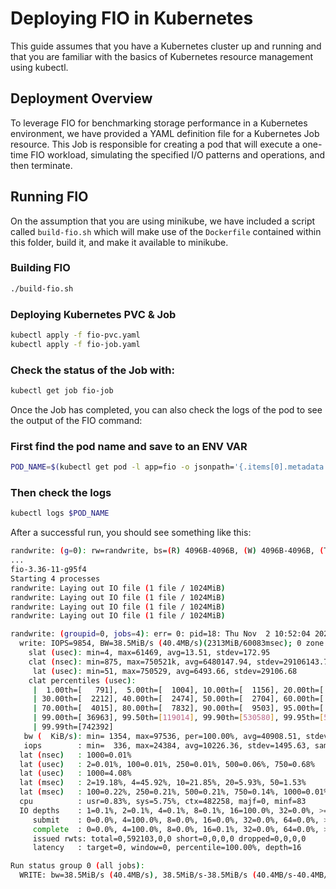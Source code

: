 # Deploying FIO in Kubernetes
This guide assumes that you have a Kubernetes cluster up and running and that you are familiar with the basics of Kubernetes resource management using kubectl.

## Deployment Overview
To leverage FIO for benchmarking storage performance in a Kubernetes environment, we have provided a YAML definition file for a Kubernetes Job resource. This Job is responsible for creating a pod that will execute a one-time FIO workload, simulating the specified I/O patterns and operations, and then terminate.

## Running FIO
On the assumption that you are using minikube, we have included a script called `build-fio.sh` which will make use of the `Dockerfile` contained within this folder, build it, and make it available to minikube.

### Building FIO
``` sh
./build-fio.sh
```

### Deploying Kubernetes PVC & Job
``` sh
kubectl apply -f fio-pvc.yaml
kubectl apply -f fio-job.yaml
```

### Check the status of the Job with:
```sh
kubectl get job fio-job
```

Once the Job has completed, you can also check the logs of the pod to see the output of the FIO command:
### First find the pod name and save to an ENV VAR
``` sh
POD_NAME=$(kubectl get pod -l app=fio -o jsonpath='{.items[0].metadata.name}')
```

### Then check the logs
``` sh
kubectl logs $POD_NAME
```
After a successful run, you should see something like this:
``` sh
randwrite: (g=0): rw=randwrite, bs=(R) 4096B-4096B, (W) 4096B-4096B, (T) 4096B-4096B, ioengine=libaio, iodepth=16
...
fio-3.36-11-g95f4
Starting 4 processes
randwrite: Laying out IO file (1 file / 1024MiB)
randwrite: Laying out IO file (1 file / 1024MiB)
randwrite: Laying out IO file (1 file / 1024MiB)
randwrite: Laying out IO file (1 file / 1024MiB)

randwrite: (groupid=0, jobs=4): err= 0: pid=18: Thu Nov  2 10:52:04 2023
  write: IOPS=9854, BW=38.5MiB/s (40.4MB/s)(2313MiB/60083msec); 0 zone resets
    slat (usec): min=4, max=61469, avg=13.51, stdev=172.95
    clat (nsec): min=875, max=750521k, avg=6480147.94, stdev=29106143.73
     lat (usec): min=51, max=750529, avg=6493.66, stdev=29106.68
    clat percentiles (usec):
     |  1.00th=[   791],  5.00th=[  1004], 10.00th=[  1156], 20.00th=[  1631],
     | 30.00th=[  2212], 40.00th=[  2474], 50.00th=[  2704], 60.00th=[  3064],
     | 70.00th=[  4015], 80.00th=[  7832], 90.00th=[  9503], 95.00th=[ 12649],
     | 99.00th=[ 36963], 99.50th=[119014], 99.90th=[530580], 99.95th=[583009],
     | 99.99th=[742392]
   bw (  KiB/s): min= 1354, max=97536, per=100.00%, avg=40908.51, stdev=5982.42, samples=462
   iops        : min=  336, max=24384, avg=10226.36, stdev=1495.63, samples=462
  lat (nsec)   : 1000=0.01%
  lat (usec)   : 2=0.01%, 100=0.01%, 250=0.01%, 500=0.06%, 750=0.68%
  lat (usec)   : 1000=4.08%
  lat (msec)   : 2=19.18%, 4=45.92%, 10=21.85%, 20=5.93%, 50=1.53%
  lat (msec)   : 100=0.22%, 250=0.21%, 500=0.21%, 750=0.14%, 1000=0.01%
  cpu          : usr=0.83%, sys=5.75%, ctx=482258, majf=0, minf=83
  IO depths    : 1=0.1%, 2=0.1%, 4=0.1%, 8=0.1%, 16=100.0%, 32=0.0%, >=64=0.0%
     submit    : 0=0.0%, 4=100.0%, 8=0.0%, 16=0.0%, 32=0.0%, 64=0.0%, >=64=0.0%
     complete  : 0=0.0%, 4=100.0%, 8=0.0%, 16=0.1%, 32=0.0%, 64=0.0%, >=64=0.0%
     issued rwts: total=0,592103,0,0 short=0,0,0,0 dropped=0,0,0,0
     latency   : target=0, window=0, percentile=100.00%, depth=16

Run status group 0 (all jobs):
  WRITE: bw=38.5MiB/s (40.4MB/s), 38.5MiB/s-38.5MiB/s (40.4MB/s-40.4MB/s), io=2313MiB (2425MB), run=60083-60083msec
```